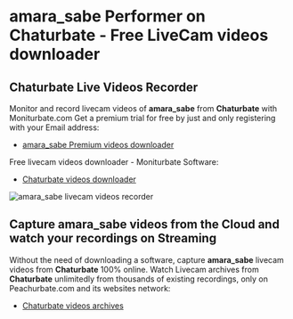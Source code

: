 # amara_sabe Performer on Chaturbate - Free LiveCam videos downloader

## Chaturbate Live Videos Recorder

Monitor and record livecam videos of **amara_sabe** from **Chaturbate** with Moniturbate.com
Get a premium trial for free by just and only registering with your Email address:
* [amara_sabe Premium videos downloader](https://moniturbate.com/request-demo-licence-key.html)

Free livecam videos downloader - Moniturbate Software:
* [Chaturbate videos downloader](https://moniturbate.com/moniturbate-download-software.html)

![amara_sabe livecam videos recorder](https://peachurnet.com/templates/moniturbate-software.png)


## Capture amara_sabe videos from the Cloud and watch your recordings on Streaming

Without the need of downloading a software, capture **amara_sabe** livecam videos from **Chaturbate** 100% online.
Watch Livecam archives from **Chaturbate** unlimitedly from thousands of existing recordings, only on Peachurbate.com and its websites network:
* [Chaturbate videos archives](https://peachurnet.com/)